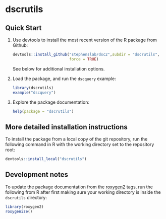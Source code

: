 # dscrutils

## Quick Start

1. Use devtools to install the most recent version of the R package
   from Github:

   ```R
   devtools::install_github("stephenslab/dsc2",subdir = "dscrutils",
                            force = TRUE)
   ```

   See below for additional installation options.

2. Load the package, and run the `dscquery` example:

   ```R
   library(dscrutils)
   example("dscquery")
   ```

3. Explore the package documentation:

   ```R
   help(package = "dscrutils")
   ```

## More detailed installation instructions

To install the package from a local copy of the git repository, run
the following command in R with the working directory set to the
repository root:

```R
devtools::install_local("dscrutils")
```

## Development notes

To update the package documentation from the
[roxygen2](http://r-pkgs.had.co.nz/man.html) tags, run the following
from R after first making sure your working directory is inside the
`dscrutils` directory:

```R
library(roxygen2)
roxygenize()
```
